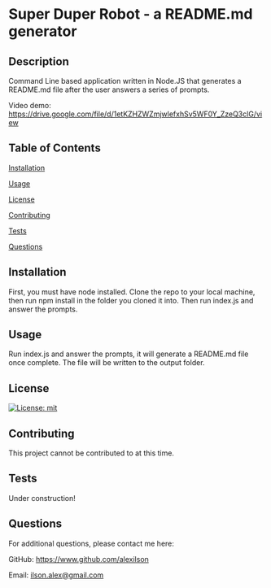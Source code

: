 # Super Duper Robot - a README.md generator

## Description
Command Line based application written in Node.JS that generates a README.md file after the user answers a series of prompts.

Video demo: https://drive.google.com/file/d/1etKZHZWZmjwlefxhSv5WF0Y_ZzeQ3clG/view

## Table of Contents
[Installation](#installation)

[Usage](#usage)

[License](#license)

[Contributing](#contributing)

[Tests](#tests)

[Questions](#questions)


## Installation
First, you must have node installed. Clone the repo to your local machine, then run npm install in the folder you cloned it into. Then run index.js and answer the prompts.

## Usage
Run index.js and answer the prompts, it will generate a README.md file once complete. The file will be written to the output folder.

## License
[![License: mit](https://img.shields.io/badge/mit.svg)](https://api.github.com/licenses/mit)

## Contributing
This project cannot be contributed to at this time.

## Tests
Under construction!

## Questions
For additional questions, please contact me here:

GitHub: https://www.github.com/alexilson

Email: ilson.alex@gmail.com
